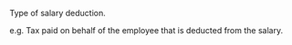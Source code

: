 Type of salary deduction. 

e.g. Tax paid on behalf of the employee that is deducted from the salary.